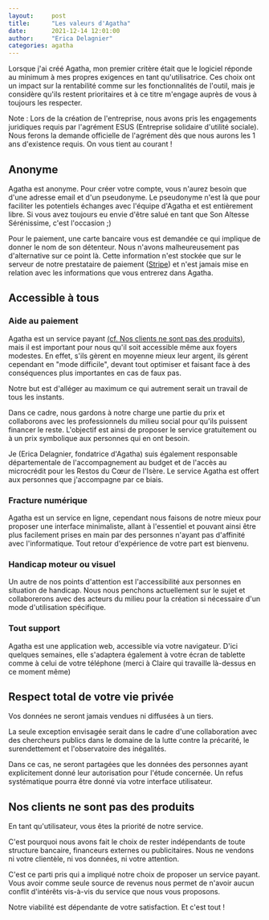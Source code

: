 ```yaml
---
layout:     post
title:      "Les valeurs d'Agatha"
date:       2021-12-14 12:01:00
author:     "Erica Delagnier"
categories: agatha
---
```


Lorsque j'ai créé Agatha, mon premier critère était que le logiciel réponde au minimum à mes propres exigences en tant qu'utilisatrice. 
Ces choix ont un impact sur la rentabilité comme sur les fonctionnalités de l'outil, mais je considère qu'ils restent prioritaires et à ce titre m'engage auprès de vous à toujours les respecter.

<div class="aside">Note : Lors de la création de l'entreprise, nous avons pris les engagements juridiques requis par l'agrément ESUS (Entreprise solidaire d'utilité sociale). Nous ferons la demande officielle de l'agrément dès que nous aurons les 1 ans d'existence requis. On vous tient au courant !
</div>

<h2 class="post-heading">Anonyme</h2>

Agatha est anonyme. Pour créer votre compte, vous n'aurez besoin que d'une adresse email et d'un pseudonyme. Le pseudonyme n'est là que pour faciliter les potentiels échanges avec l'équipe d'Agatha et est entièrement libre. Si vous avez toujours eu envie d'être salué en tant que Son Altesse Sérénissime, c'est l'occasion ;)

Pour le paiement, une carte bancaire vous est demandée ce qui implique de donner le nom de son détenteur. Nous n'avons malheureusement pas d'alternative sur ce point là. Cette information n'est stockée que sur le serveur de notre prestataire de paiement (<a href="https://stripe.com/fr">Stripe</a>) et n'est jamais mise en relation avec les informations que vous entrerez dans Agatha.

<h2 class="post-heading">Accessible à tous</h2>

<h3>Aide au paiement</h3>
 
Agatha est un service payant <a href="#noproduct">(cf. Nos clients ne sont pas des produits)</a>, mais il est important pour nous qu'il soit accessible même aux foyers modestes. En effet, s'ils gèrent en moyenne mieux leur argent, ils gérent cependant en "mode difficile", devant tout optimiser et faisant face à des conséquences plus importantes en cas de faux pas.

Notre but est d'alléger au maximum ce qui autrement serait un travail de tous les instants. 

Dans ce cadre, nous gardons à notre charge une partie du prix et collaborons avec les professionnels du milieu social pour qu'ils puissent financer le reste. L'objectif est ainsi de proposer le service gratuitement ou à un prix symbolique aux personnes qui en ont besoin.

Je (Erica Delagnier, fondatrice d'Agatha) suis également responsable départementale de l'accompagnement au budget et de l'accès au microcrédit pour les Restos du Cœur de l'Isère. Le service Agatha est offert aux personnes que j'accompagne par ce biais.

<h3>Fracture numérique</h3>

Agatha est un service en ligne, cependant nous faisons de notre mieux pour proposer une interface minimaliste, allant à l'essentiel et pouvant ainsi être plus facilement prises en main par des personnes n'ayant pas d'affinité avec l'informatique. Tout retour d'expérience de votre part est bienvenu.

<h3>Handicap moteur ou visuel</h3>

Un autre de nos points d'attention est l'accessibilité aux personnes en situation de handicap. Nous nous penchons actuellement sur le sujet et collaborerons avec des acteurs du milieu pour la création si nécessaire d'un mode d'utilisation spécifique.

<h3>Tout support</h3>
Agatha est une application web, accessible via votre navigateur. 
D'ici quelques semaines, elle s'adaptera également à votre écran de tablette comme à celui de votre téléphone (merci à Claire qui travaille là-dessus en ce moment même)

<h2 class="post-heading">Respect total de votre vie privée</h2>

Vos données ne seront jamais vendues ni diffusées à un tiers.

La seule exception envisagée serait dans le cadre d'une collaboration avec des chercheurs publics dans le domaine de la lutte contre la précarité, le surendettement et l'observatoire des inégalités. 

Dans ce cas, ne seront partagées que les données des personnes ayant explicitement donné leur autorisation pour l'étude concernée. Un refus systématique pourra être donné via votre interface utilisateur.

<h2 id="noproduct" class="post-heading">Nos clients ne sont pas des produits</h2>

En tant qu'utilisateur, vous êtes la priorité de notre service. 

C'est pourquoi nous avons fait le choix de rester indépendants de toute structure bancaire, financeurs externes ou publicitaires. Nous ne vendons ni votre clientèle, ni vos données, ni votre attention. 

C'est ce parti pris qui a impliqué notre choix de proposer un service payant. Vous avoir comme seule source de revenus nous permet de n'avoir aucun conflit d'intérêts vis-à-vis du service que nous vous proposons. 

Notre viabilité est dépendante de votre satisfaction. Et c'est tout !





